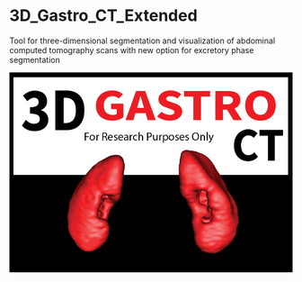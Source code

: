 # 3D_Gastro_CT_Extended
Tool for three-dimensional segmentation and visualization of abdominal computed tomography scans with new option for excretory phase segmentation

<img src="pictures/introduction.png" width="800">
